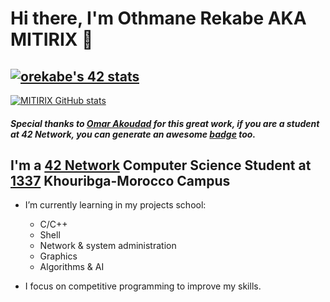 # Hi there, I'm Othmane Rekabe AKA MITIRIX 👋

## [![orekabe's 42 stats](https://badge.mediaplus.ma/franky/orekabe)](https://profile.intra.42.fr/users/orekabe)
[![MITIRIX GitHub stats](https://github-readme-stats.vercel.app/api?username=MITIRIX&show_icons=true&theme=radical)](https://github.com/MITIRIX?tab=repositories)
##### Special thanks to [Omar Akoudad](https://github.com/oakoudad) for this great work, if you are a student at 42 Network, you can generate an awesome [badge](https://github.com/oakoudad/badge42) too.

## I'm a [42 Network](https://42.fr/le-reseau-mondial/) Computer Science Student at [1337](https://1337.ma/en/) Khouribga-Morocco Campus

- I’m currently learning in my projects school:
	- C/C++
	- Shell
	- Network & system administration
	- Graphics
	- Algorithms & AI

- I focus on competitive programming to improve my skills.
